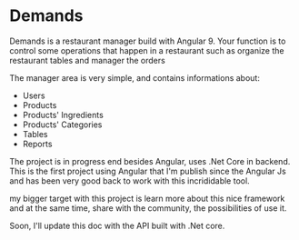 # Demands

Demands is a restaurant manager build with Angular 9. Your function is to control some operations that happen in a restaurant such as organize the restaurant tables and manager the orders

The manager area is very simple, and contains informations about:
* Users 
* Products
* Products' Ingredients
* Products' Categories
* Tables
* Reports

The project is in progress end besides Angular, uses .Net Core in backend. This is the first project using Angular that I'm publish since the Angular Js and has been very good back to work with this incrididable tool. 

my bigger target with this project is learn more about this nice framework and at the same time, share with the community, the possibilities of use it.

Soon, I'll update this doc with the API built with .Net core. 